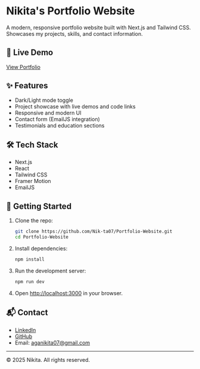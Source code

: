 # Nikita's Portfolio Website

A modern, responsive portfolio website built with Next.js and Tailwind CSS. Showcases my projects, skills, and contact information.

## 🚀 Live Demo

[View Portfolio](https://nikita-agahire.vercel.app)

## ✨ Features

- Dark/Light mode toggle
- Project showcase with live demos and code links
- Responsive and modern UI
- Contact form (EmailJS integration)
- Testimonials and education sections

## 🛠️ Tech Stack

- Next.js
- React
- Tailwind CSS
- Framer Motion
- EmailJS


## 📝 Getting Started

1. Clone the repo:
   ```bash
   git clone https://github.com/Nik-ta07/Portfolio-Website.git
   cd Portfolio-Website
   ```
2. Install dependencies:
   ```bash
   npm install
   ```
3. Run the development server:
   ```bash
   npm run dev
   ```
4. Open [http://localhost:3000](http://localhost:3000) in your browser.

## 📬 Contact

- [LinkedIn](https://www.linkedin.com/in/nikita-agahire-494a7a332/)
- [GitHub](https://github.com/Nik-ta07)
- Email: aganikita07@gmail.com

---

© 2025 Nikita. All rights reserved.
